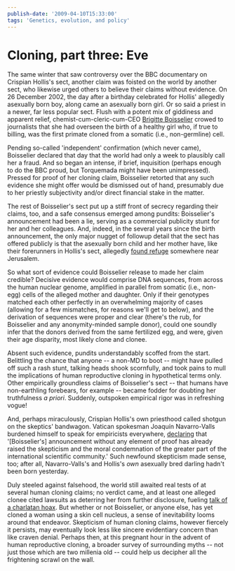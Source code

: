 ```yaml
---
publish-date: '2009-04-10T15:33:00'
tags: 'Genetics, evolution, and policy'
---
```


# Cloning, part three: Eve

The same winter that saw controversy over the BBC documentary on Crispian Hollis's sect, another claim was foisted on the world by another sect, who likewise urged others to believe their claims without evidence. On 26 December 2002, the day after a birthday celebrated for Hollis' allegedly asexually born boy, along came an asexually born girl. Or so said a priest in a newer, far less popular sect. Flush with a potent mix of giddiness and apparent relief, chemist-cum-cleric-cum-CEO [Brigitte Boisselier](http://en.wikipedia.org/wiki/Brigitte_Boisselier) crowed to journalists that she had overseen the birth of a healthy girl who, if true to billing, was the first primate cloned from a somatic (i.e., non-germline) cell.

Pending so-called 'independent' confirmation (which never came), Boisselier declared that day that the world had only a week to plausibly call her a fraud. And so began an intense, if brief, inquisition (perhaps enough to do the BBC proud, but Torquemada might have been unimpressed). Pressed for proof of her cloning claim, Boisselier retorted that any such evidence she might offer would be dismissed out of hand, presumably due to her priestly subjectivity and/or direct financial stake in the matter.

The rest of Boisselier's sect put up a stiff front of secrecy regarding their claims, too, and a safe consensus emerged among pundits: Boisselier's announcement had been a lie, serving as a commercial publicity stunt for her and her colleagues. And, indeed, in the several years since the birth announcement, the only major nugget of followup detail that the sect has offered publicly is that the asexually born child and her mother have, like their forerunners in Hollis's sect, allegedly [found refuge](http://news.bbc.co.uk/2/hi/americas/2707211.stm) somewhere near Jerusalem.

So what sort of evidence could Boisselier release to made her claim credible? Decisive evidence would comprise DNA sequences, from across the human nuclear genome, amplified in parallel from somatic (i.e., non-egg) cells of the alleged mother and daughter. Only if their genotypes matched each other perfectly in an overwhelming majority of cases (allowing for a few mismatches, for reasons we'll get to below), and the derivation of sequences were proper and clear (there's the rub, for Boisselier and any anonymity-minded sample donor), could one soundly infer that the donors derived from the same fertilized egg, and were, given their age disparity, most likely clone and clonee.

Absent such evidence, pundits understandably scoffed from the start. Belittling the chance that anyone -- a non-MD to boot -- might have pulled off such a rash stunt, talking heads shook scornfully, and took pains to mull the implications of human reproductive cloning in hypothetical terms only. Other empirically groundless claims of Boisselier's sect -- that humans have non-earthling forebears, for example -- became fodder for doubting her truthfulness _a priori_. Suddenly, outspoken empirical rigor was in refreshing vogue!

And, perhaps miraculously, Crispian Hollis's own priesthood called shotgun on the skeptics' bandwagon. Vatican spokesman Joaquín Navarro-Valls burdened himself to speak for empiricists everywhere, [declaring](http://www.cnn.com/2002/HEALTH/12/28/cloning.vatican/index.html) that '[Boisselier's] announcement without any element of proof has already raised the skepticism and the moral condemnation of the greater part of the international scientific community.' Such newfound skepticism made sense, too; after all, Navarro-Valls's and Hollis's _own_ asexually bred darling hadn't been born yesterday.

Duly steeled against falsehood, the world still awaited real tests of at several human cloning claims; no verdict came, and at least one alleged clonee cited lawsuits as deterring her from further disclosure, fueling [talk of a charlatan hoax](http://www.wired.com/medtech/health/news/2003/01/57095). But whether or not Boisselier, or anyone else, has yet cloned a woman using a skin cell nucleus, a sense of inevitability looms around that endeavor. Skepticism of human cloning claims, however fiercely it persists, may eventually look less like sincere evidentiary concern than like craven denial. Perhaps then, at this pregnant hour in the advent of human reproductive cloning, a broader survey of surrounding myths -- not just those which are two millenia old -- could help us decipher all the frightening scrawl on the wall.
